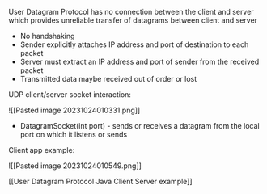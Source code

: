 
User Datagram Protocol has no connection between the client and server which provides unreliable transfer of datagrams between client and server

- No handshaking
- Sender explicitly attaches IP address and port of destination to each packet
- Server must extract an IP address and port of sender from the received packet
- Transmitted data maybe received out of order or lost

UDP client/server socket interaction:

![[Pasted image 20231024010331.png]]

- DatagramSocket(int port) - sends or receives a datagram from the local port on which it listens or sends

Client app example:

![[Pasted image 20231024010549.png]]

[[User Datagram Protocol Java Client Server example]]

